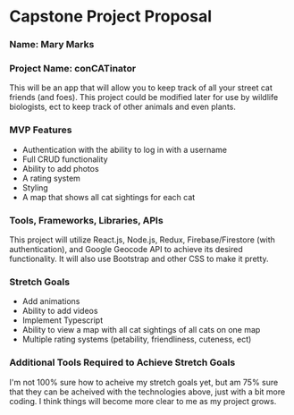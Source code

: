 # Capstone Project Proposal

### Name: Mary Marks

### Project Name: conCATinator

This will be an app that will allow you to keep track of all your street cat friends (and foes). This project could be modified later for use by wildlife biologists, ect to keep track of other animals and even plants. 

### MVP Features

  * Authentication with the ability to log in with a username
  * Full CRUD functionality
  * Ability to add photos
  * A rating system
  * Styling
  * A map that shows all cat sightings for each cat

### Tools, Frameworks, Libraries, APIs 

This project will utilize React.js, Node.js, Redux, Firebase/Firestore (with authentication), and Google Geocode API to achieve its desired functionality. It will also use Bootstrap and other CSS to make it pretty.

### Stretch Goals

  * Add animations
  * Ability to add videos
  * Implement Typescript
  * Ability to view a map with all cat sightings of all cats on one map
  * Multiple rating systems (petability, friendliness, cuteness, ect)

### Additional Tools Required to Achieve Stretch Goals

I'm not 100% sure how to acheive my stretch goals yet, but am 75% sure that they can be acheived with the technologies above, just with a bit more coding. I think things will become more clear to me as my project grows. 